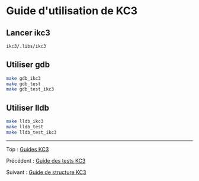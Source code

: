 # Guide d'utilisation de KC3

## Lancer ikc3
```sh
ikc3/.libs/ikc3
```

## Utiliser gdb
```sh
make gdb_ikc3
make gdb_test
make gdb_test_ikc3
```

## Utiliser lldb
```sh
make lldb_ikc3
make lldb_test
make lldb_test_ikc3
```

---

Top : [Guides KC3](./)

Précédent : [Guide des tests KC3](3.2_Testing)

Suivant : [Guide de structure KC3](3.4_Structure)

